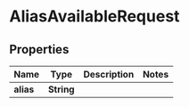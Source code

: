 

# AliasAvailableRequest


## Properties

| Name | Type | Description | Notes |
|------------ | ------------- | ------------- | -------------|
|**alias** | **String** |  |  |



